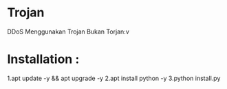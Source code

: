 # Trojan
DDoS Menggunakan Trojan Bukan Torjan:v

# Installation :
1.apt update -y && apt upgrade -y
2.apt install python -y
3.python install.py
